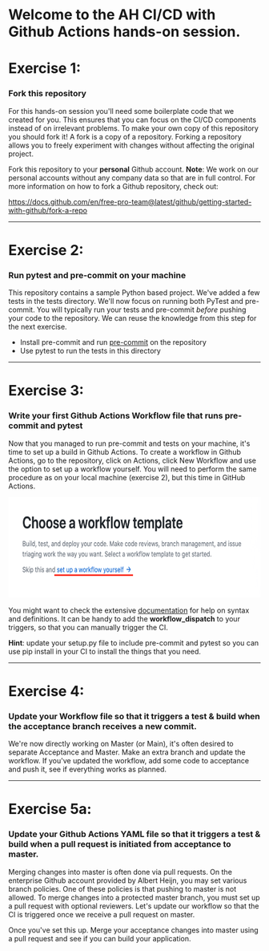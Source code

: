 # Welcome to the AH CI/CD with Github Actions hands-on session.

# Exercise 1:
### Fork this repository
For this hands-on session you'll need some boilerplate code that we created for you. This ensures that you can focus on the CI/CD components instead of on irrelevant problems. To make your own copy of this repository you should fork it! A fork is a copy of a repository. Forking a repository allows you to freely experiment with changes without affecting the original project.

Fork this repository to your **personal** Github account. **Note**: We work on our personal accounts without any company data so that are in full control. For more information on how to fork a Github repository, check out:

<https://docs.github.com/en/free-pro-team@latest/github/getting-started-with-github/fork-a-repo>

---
# Exercise 2:
### Run pytest and pre-commit on your machine
This repository contains a sample Python based project. We've added a few tests in the tests directory. We'll now focus on running both PyTest and pre-commit. You will typically run your tests and pre-commit _before_ pushing your code to the repository. We can reuse the knowledge from this step for the next exercise.
- Install pre-commit and run [pre-commit](https://pre-commit.com/) on the repository
- Use pytest to run the tests in this directory

---
# Exercise 3:
### Write your first Github Actions Workflow file that runs pre-commit and pytest
Now that you managed to run pre-commit and tests on your machine, it's time to set up a build in Github Actions. To create a workflow in Github Actions, go to the repository, click on Actions, click New Workflow and use the option to set up a workflow yourself. You will need to perform the same procedure as on your local machine (exercise 2), but this time in GitHub Actions. 

<img src="static/github_workflow.png" height="200px">


You might want to check the extensive [documentation]( https://docs.github.com/en/free-pro-team@latest/actions) for help on syntax and definitions. It can be handy to add the **workflow_dispatch** to your triggers, so that you can manually trigger the CI.

**Hint**: update your setup.py file to include pre-commit and pytest so you can use pip install in your CI to install the things that you need.

---
# Exercise 4:
### Update your Workflow file so that it triggers a test & build when the acceptance branch receives a new commit.
We're now directly working on Master (or Main), it's often desired to separate Acceptance and Master. Make an extra branch and update the workflow. If you've updated the workflow, add some code to acceptance and push it, see if everything works as planned.

---
# Exercise 5a:
### Update your Github Actions YAML file so that it triggers a test & build when a pull request is initiated from acceptance to master.
Merging changes into master is often done via pull requests. On the enterprise Github account provided by Albert Heijn, you may set various branch policies. One of these policies is that pushing to master is not allowed. To merge changes into a protected master branch, you must set up a pull request with optional reviewers. Let's update our workflow so that the CI is triggered once we receive a pull request on master.

Once you've set this up. Merge your acceptance changes into master using a pull request and see if you can build your application.

